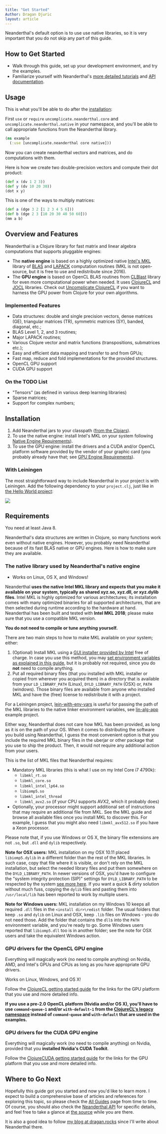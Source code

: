 ```yaml
---
title: "Get Started"
Author: Dragan Djuric
layout: article
---
```


Neanderthal's default option is to use use native libraries, so it is very important that you do not skip any part of this guide.

## How to Get Started

* Walk through this guide, set up your development environment, and try the examples.
* Familiarize yourself with Neanderthal's [more detailed tutorials](/articles/guides.html) and [API documentation](/codox).

## Usage

This is what you'll be able to do after the [installation](#installation):

First `use` or `require` `uncomplicate.neanderthal.core` and `uncomplicate.neanderthal.native` in your namespace, and you'll be able to call appropriate functions from the Neanderthal library.

```clojure
(ns example
  (:use [uncomplicate.neanderthal core native]))
```

Now you can create neanderthal vectors and matrices, and do computations with them.

Here is how we create two double-precision vectors and compute their dot product:

```clojure
(def x (dv 1 2 3))
(def y (dv 10 20 30))
(dot x y)
```

This is one of the ways to multiply matrices:

```clojure
(def a (dge 3 2 [1 2 3 4 5 6]))
(def b (dge 2 3 [10 20 30 40 50 60]))
(mm a b)
```

## Overview and Features

Neanderthal is a Clojure library for fast matrix and linear algebra computations that supports pluggable engines:

* The **native engine** is based on a highly optimized native [Intel's MKL](http://https://software.intel.com/en-us/intel-mkl) library of [BLAS](http://netlib.org/blas/) and [LAPACK](http://www.netlib.org/lapack/) computation routines (MKL is not open-source, but it is free to use and redistribute since 2016).
* The **GPU engine** is based on OpenCL BLAS routines from [CLBlast](https://github.com/CNugteren/CLBlast) library for even more computational power when needed. It uses [ClojureCL](http://clojurece.uncomplicate.org) and [JOCL](http://jocl.org) libraries. Check out [Uncomplicate ClojureCL](http://clojurecl.uncomplicate.org) if you want to harness the GPU power from Clojure for your own algorithms.

### Implemented Features

* Data structures: double and single precision vectors, dense matrices (GE), triangular matrices (TR), symmetric matrices (SY), banded, diagonal, etc.;
* BLAS Level 1, 2, and 3 routines;
* Major LAPACK routines;
* Various Clojure vector and matrix functions (transpositions, submatrices etc.);
* Easy and efficient data mapping and transfer to and from GPUs;
* Fast map, reduce and fold implementations for the provided structures.
* OpenCL GPU support
* CUDA GPU support

### On the TODO List

* "Tensors" (as defined in various deep learning libraries)
* Sparse matrices;
* Support for complex numbers;

## Installation

1. Add Neanderthal jars to your classpath ([from the Clojars](https://clojars.org/uncomplicate/neanderthal)).
2. To use the native engine: install Intel's MKL on your system following [Native Engine Requirements](#the-native-library-used-by-neanderthals-native-engine)).
3. To use the GPU engine: install the drivers and a CUDA and/or OpenCL platform software provided by the vendor of your graphic card (you probably already have that; see [GPU Engine Requirements](#gpu-drivers-for-the-gpu-engine)).

### With Leiningen

The most straightforward way to include Neanderthal in your project is with Leiningen. Add the following dependency to your `project.clj`, just like in [the Hello World project](https://github.com/uncomplicate/neanderthal/blob/master/examples/hello-world/project.clj):

![](http://clojars.org/uncomplicate/neanderthal/latest-version.svg)

## Requirements

You need at least Java 8.

Neanderthal's data structures are written in Clojure, so many functions work even without native engines. However, you probably need Neanderthal because of its fast BLAS native or GPU engines. Here is how to make sure they are available.

### The native library used by Neanderthal's native engine

* Works on Linux, OS X, and Windows!

Neanderthal **uses the native Intel MKL library and expects that you make it available on your system, typically as shared xyz.so, xyz.dll, or xyz.dylib files**. Intel MKL is highly optimized for various architectures; its installation comes with many optimized binaries for all supported architectures, that are then selected during runtime according to the hardware at hand. Neanderthal has been built and tested with **Intel MKL 2018**; please make sure that you use a compatible MKL version.

**You do not need to compile or tune anything yourself.**

There are two main steps to how to make MKL available on your system; either:

1. (Optional) Install MKL using a [GUI installer provided by Intel](https://software.intel.com/en-us/intel-mkl) free of charge. In case you use this method, you may [set environment variables as explained in this guide](https://software.intel.com/en-us/node/528500), but it is probably not required, since you do **not** need to compile anything.
2. Put all required binary files (that you installed with MKL installer or copied from wherever you acquired them) in a directory that is available from your `LD_LIBRARY_PATH` (Linux), `DYLD_LIBRARY_PATH` (OSX) or, `PATH` (windows). Those binary files are available from anyone who installed MKL and have the (free) license to redistribute it with a project.

For a Leiningen project, [lein-with-env-vars](https://github.com/athos/lein-with-env-vars) is useful for passing the path of the MKL libraries to the native linker environment variables, see [lin-alg-app](https://github.com/viesti/lin-alg-app) example project.

Either way, Neanderthal does not care how MKL has been provided, as long as it is on the path of your OS. When it comes to distributing the software you build using Neanderthal, I guess the most convenient option is that you include the required MKL binary files in the uberjar or other package that you use to ship the product. Then, it would not require any additional action from your users.

This is the list of MKL files that Neanderthal requires:

* Mandatory MKL libraries (this is what I use on my Intel Core i7 4790k):
  * `libmkl_rt.so`
  * `libmkl_core.so`
  * `libmkl_intel_lp64.so`
  * `libiomp5.so`
  * `libmkl_intel_thread`
  * `libmkl_avx2.so` (if your CPU supports AVX2, which it probably does)
* Optionally, your processor might support additional set of instructions that may require an additional file from MKL. See the MKL guide and browse all available files once you install MKL to discover this. For example, I guess that you might also need `libmkl_avx512.so` if you have a Xeon processor.

Please note that, if you use Windows or OS X, the binary file extensions are not `.so`, but `.dll` and `dylib` respectively.

**Note for OSX users:** MKL installation on my OSX 10.11 placed `libiomp5.dylib` in a different folder than the rest of the MKL libraries. In such case, copy that file where it is visible, or don't rely on the MKL installation, but select the needed library files and put them somewhere on the `DYLD_LIBRARY_PATH`. In newer versions of OSX, you'd have to configure the "system integrity protection (SIP)" settings for `DYLD_LIBRARY_PATH` to be respected by the system [see more here](https://github.com/uncomplicate/neanderthal/issues/31). If you want a quick & dirty solution without much fuss, copying the `dylib` files and pasting them into `/usr/local/lib` has been reported to work by multiple users.

**Note for Windows users:** MKL installation on my Windows 10 keeps all required `.dll` files in the `<install dir>\redist` folder. The usual folders that keep `.so` and `dylib` on Linux and OSX, keep `.lib` files on Windows - you do not need those. Add the folder that contains the `dll`s into the `PATH` environment variable, and you're ready to go. Some Windows users reported that `libiomp5.dll` too is in another folder; see the note for OSX users and take the equivalent Windows action.

### GPU drivers for the OpenCL GPU engine

Everything will magically work (no need to compile anything) on Nvidia, AMD, and Intel's GPUs and CPUs as long as you have appropriate GPU drivers.

Works on Linux, Windows, and OS X!

Follow the [ClojureCL getting started guide](http://clojurecl.uncomplicate.org/articles/getting_started.html) for the links for the GPU platform that you use and more detailed info.

**If you use a pre-2.0 OpenCL platform (Nvidia and/or OS X), you'll have to use `command-queue-1` and/or `with-default-1` from the [ClojureCL's legacy namespace](https://github.com/uncomplicate/clojurecl/blob/master/src/clojure/uncomplicate/clojurecl/legacy.clj) instead of `command-queue` and `with-default` that are used in the examples.**

### GPU drivers for the CUDA GPU engine

Everything will magically work (no need to compile anything) on Nvidia, provided that you **installed Nvidia's CUDA Toolkit**.

Follow the [ClojureCUDA getting started guide](http://clojurecuda.uncomplicate.org/articles/getting_started.html) for the links for the GPU platform that you use and more detailed info.

## Where to Go Next

Hopefully this guide got you started and now you'd like to learn more. I expect to build a comprehensive base of articles and references for exploring this topic, so please check the [All Guides](/articles/guides.html) page from time to time. Of course, you should also check the [Neanderthal API](/codox) for specific details, and feel free to take a glance at [the source](https://github.com/uncomplicate/neanderthal) while you are there.

It is also a good idea to follow [my blog at dragan.rocks](http://dragan.rocks) since I'll write about Neanderthal there.
